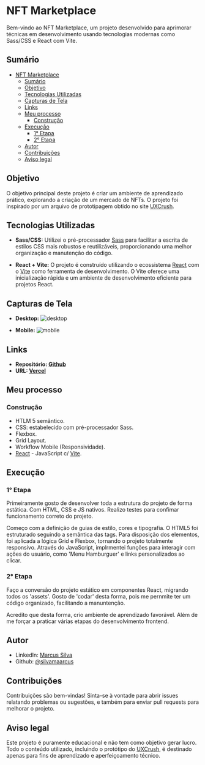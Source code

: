 # NFT Marketplace

Bem-vindo ao NFT Marketplace, um projeto desenvolvido para aprimorar técnicas em desenvolvimento usando tecnologias modernas como Sass/CSS e React com Vite.

## Sumário
- [NFT Marketplace](#nft-marketplace)
  - [Sumário](#sumário)
  - [Objetivo](#objetivo)
  - [Tecnologias Utilizadas](#tecnologias-utilizadas)
  - [Capturas de Tela](#capturas-de-tela)
  - [Links](#links)
  - [Meu processo](#meu-processo)
    - [Construção](#construção)
  - [Execução](#execução)
    - [1° Etapa](#1-etapa)
    - [2° Etapa](#2-etapa)
  - [Autor](#autor)
  - [Contribuições](#contribuições)
  - [Aviso legal](#aviso-legal)

## Objetivo

O objetivo principal deste projeto é criar um ambiente de aprendizado prático, explorando a criação de um mercado de NFTs. O projeto foi inspirado por um arquivo de prototipagem obtido no site [UXCrush](https://www.uxcrush.com/). 


## Tecnologias Utilizadas

- **Sass/CSS:** Utilizei o pré-processador [Sass](https://sass-lang.com/) para facilitar a escrita de estilos CSS mais robustos e reutilizáveis, proporcionando uma melhor organização e manutenção do código.

- **React + Vite:** O projeto é construído utilizando o ecossistema [React](https://react.dev/) com o [Vite](https://vitejs.dev/) como ferramenta de desenvolvimento. O Vite oferece uma inicialização rápida e um ambiente de desenvolvimento eficiente para projetos React.

## Capturas de Tela
- **Desktop:** 
![desktop](https://github.com/silvamaarcus/nft-marketplace/assets/75142775/63c4ffef-00a9-4b20-86ca-86ad2e3ad899)

- **Mobile:**
![mobile](https://github.com/silvamaarcus/nft-marketplace/assets/75142775/8709856b-657f-400c-8e6c-01c9fa4dca32)



## Links
- **Repositório: [Github](https://github.com/silvamaarcus/nft-marketplace)**
- **URL: [Vercel](https://nft-marketplace-delta-seven.vercel.app/)**

## Meu processo
### Construção
- HTLM 5 semântico.
- CSS: estabelecido com pré-processador Sass.
- Flexbox.
- Grid Layout.
- Workflow Mobile (Responsividade).
- [React](https://reactjs.org/) - JavaScript c/ [Vite](https://vitejs.dev/).

## Execução

### 1° Etapa
Primeiramente gosto de desenvolver toda a estrutura do projeto de forma estática. Com HTML, CSS e JS nativos. Realizo testes para confimar funcionamento correto do projeto. 

Começo com a definição de guias de estilo, cores e tipografia. O HTML5 foi estruturado seguindo a semântica das tags. Para disposição dos elementos, foi aplicada a lógica Grid e Flexbox, tornando o projeto totalmente responsivo. Através do JavaScript, implrmentei funções para interagir com ações do usuário, como 'Menu Hamburguer' e links personalizados ao clicar.  

### 2° Etapa
Faço a conversão do projeto estático em componentes React, migrando todos os 'assets'. Gosto de 'codar' desta forma, pois me pernmite ter um código organizado, facilitando a manuntenção.  

Acredito que desta forma, crio ambiente de aprendizado favorável. Além de me forçar a praticar várias etapas do desenvolvimento frontend. 


## Autor
- LinkedIn: [Marcus Silva](https://www.linkedin.com/in/silvamaarcus/)
- Github: [@silvamaarcus](https://github.com/silvamaarcus)

## Contribuições

Contribuições são bem-vindas! Sinta-se à vontade para abrir issues relatando problemas ou sugestões, e também para enviar pull requests para melhorar o projeto.


## Aviso legal

Este projeto é puramente educacional e não tem como objetivo gerar lucro. Todo o conteúdo utilizado, incluindo o protótipo do [UXCrush](https://www.uxcrush.com/), é destinado apenas para fins de aprendizado e aperfeiçoamento técnico.

